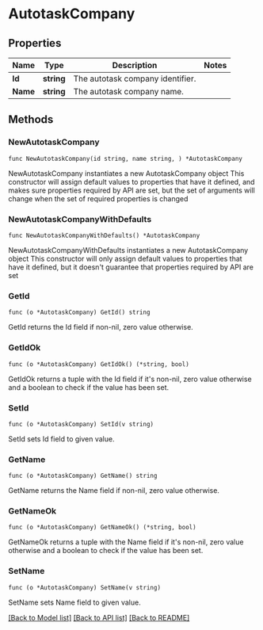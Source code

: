 # AutotaskCompany

## Properties

Name | Type | Description | Notes
------------ | ------------- | ------------- | -------------
**Id** | **string** | The autotask company identifier. | 
**Name** | **string** | The autotask company name. | 

## Methods

### NewAutotaskCompany

`func NewAutotaskCompany(id string, name string, ) *AutotaskCompany`

NewAutotaskCompany instantiates a new AutotaskCompany object
This constructor will assign default values to properties that have it defined,
and makes sure properties required by API are set, but the set of arguments
will change when the set of required properties is changed

### NewAutotaskCompanyWithDefaults

`func NewAutotaskCompanyWithDefaults() *AutotaskCompany`

NewAutotaskCompanyWithDefaults instantiates a new AutotaskCompany object
This constructor will only assign default values to properties that have it defined,
but it doesn't guarantee that properties required by API are set

### GetId

`func (o *AutotaskCompany) GetId() string`

GetId returns the Id field if non-nil, zero value otherwise.

### GetIdOk

`func (o *AutotaskCompany) GetIdOk() (*string, bool)`

GetIdOk returns a tuple with the Id field if it's non-nil, zero value otherwise
and a boolean to check if the value has been set.

### SetId

`func (o *AutotaskCompany) SetId(v string)`

SetId sets Id field to given value.


### GetName

`func (o *AutotaskCompany) GetName() string`

GetName returns the Name field if non-nil, zero value otherwise.

### GetNameOk

`func (o *AutotaskCompany) GetNameOk() (*string, bool)`

GetNameOk returns a tuple with the Name field if it's non-nil, zero value otherwise
and a boolean to check if the value has been set.

### SetName

`func (o *AutotaskCompany) SetName(v string)`

SetName sets Name field to given value.



[[Back to Model list]](../README.md#documentation-for-models) [[Back to API list]](../README.md#documentation-for-api-endpoints) [[Back to README]](../README.md)


